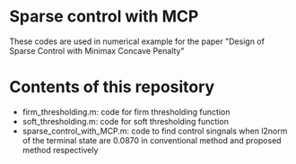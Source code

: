 # Sparse control with MCP
These codes are used in numerical example for the paper "Design of Sparse Control with Minimax Concave Penalty"

# Contents of this repository
- firm_thresholding.m: code for firm thresholding function
- soft_thresholding.m: code for soft thresholding function
- sparse_control_with_MCP.m: code to find control singnals when l2norm of the terminal state are 0.0870 in conventional method and proposed method respectively

